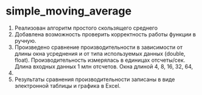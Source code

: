 # simple_moving_average

1. Реализован алгоритм простого скользящего среднего
2. Добавлена возможность проверить корректность работы функции в ручную.
3. Произведено сравнение производительности в зависимости от длины окна усреднения и от типа
используемых данных (double, float). Производительность измерялась в единицах
отсчеты/сек. Длина входных данных 1 млн отсчетов. Окна длиной 4, 8, 16, 32, 64,
128.
4. Результаты сравнения производительности записаны в виде электронной таблицы и
графика в Excel.
